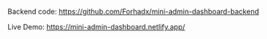 Backend code: https://github.com/Forhadx/mini-admin-dashboard-backend

Live Demo: https://mini-admin-dashboard.netlify.app/
